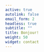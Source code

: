 ```yaml
---
active: true
autolink: false
email_form: 2
headless: true
subtitle: ""
title: Bonjour!
weight: 50
widget: contact
---
```

